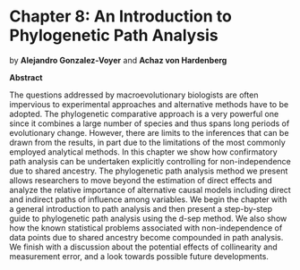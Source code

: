 # <strong>Chapter 8:</strong> An Introduction to Phylogenetic Path Analysis

by **Alejandro Gonzalez-Voyer** and **Achaz von Hardenberg**

**Abstract**

The questions addressed by macroevolutionary biologists are often impervious to experimental approaches and alternative methods have to be adopted. The phylogenetic comparative approach is a very powerful one since it combines a large number of species and thus spans long periods of evolutionary change. However, there are limits to the inferences that can be drawn from the results, in part due to the limitations of the most commonly employed analytical methods. In this chapter we show how confirmatory path analysis can be undertaken explicitly controlling for non-independence due to shared ancestry. The phylogenetic path analysis method we present allows researchers to move beyond the estimation of direct effects and analyze the relative importance of alternative causal models including direct and indirect paths of influence among variables. We begin the chapter with a general introduction to path analysis and then present a step-by-step guide to phylogenetic path analysis using the d-sep method. We also show how the known statistical problems associated with non-independence of data points due to shared ancestry become compounded in path analysis. We finish with a discussion about the potential effects of collinearity and measurement error, and a look towards possible future developments.
